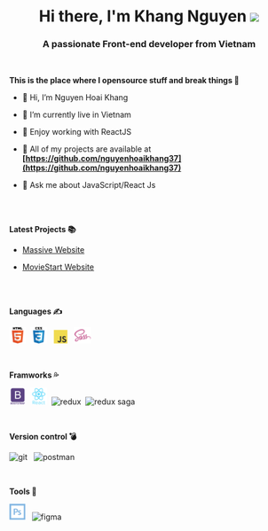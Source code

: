 <h1 align="center">Hi there, I'm Khang Nguyen <a href="https://www.gautamkrishnar.com/"><img src="https://media.giphy.com/media/hvRJCLFzcasrR4ia7z/giphy.gif" width="25px"></a></h1>
<h3 align="center">A passionate Front-end developer from Vietnam</h3>
<br />

**This is the place where I opensource stuff and break things 🦁**

- 👋 Hi, I’m Nguyen Hoai Khang

- 🏈 I’m currently live in Vietnam

- 🌱 Enjoy working with ReactJS

- 🍞 All of my projects are available at **[https://github.com/nguyenhoaikhang37](https://github.com/nguyenhoaikhang37)**

- 💬 Ask me about JavaScript/React Js

  <br />
  <br />

**Latest Projects 📚**

- [Massive Website](https://nguyenhoaikhang37.github.io/MassiveWebsite/)

- [MovieStart Website](https://nguyenhoaikhang37.github.io/webMovieStart/)

  <br />
  <br />

**Languages ✍️**

<p align="left">
<img src="https://raw.githubusercontent.com/devicons/devicon/master/icons/html5/html5-original-wordmark.svg" alt="html5" width="30" height="30"/>&nbsp;
<img src="https://raw.githubusercontent.com/devicons/devicon/master/icons/css3/css3-original-wordmark.svg" alt="css3" width="30" height="30"/>&nbsp;&nbsp;
<img src="https://raw.githubusercontent.com/devicons/devicon/master/icons/javascript/javascript-original.svg" alt="javascript" width="25" height="25"/>&nbsp;&nbsp;
<img src="https://raw.githubusercontent.com/devicons/devicon/master/icons/sass/sass-original.svg" alt="sass" width="30" height="30"/>&nbsp;
</p>
<br />

**Framworks 💦**

<p align="left">
<img src="https://raw.githubusercontent.com/devicons/devicon/master/icons/bootstrap/bootstrap-plain-wordmark.svg" alt="bootstrap" width="30" height="30"/>&nbsp;
<img src="https://raw.githubusercontent.com/devicons/devicon/master/icons/react/react-original-wordmark.svg" alt="react" width="30" height="30"/>&nbsp;
<img src="https://cdn.iconscout.com/icon/free/png-512/redux-283024.png" alt="redux" width="30" height="30"/>&nbsp;
<img src="https://cdn.worldvectorlogo.com/logos/redux-saga.svg" alt="redux saga" width="30" height="30"/>&nbsp;
</p>
<br />


**Version control 💣**

<p align="left">
<img src="https://www.vectorlogo.zone/logos/git-scm/git-scm-icon.svg" alt="git" width="25" height="25"/>&nbsp;&nbsp;
<img src="https://www.vectorlogo.zone/logos/getpostman/getpostman-icon.svg" alt="postman" width="25" height="25"/>
</p>
<br />

**Tools 🌊**

<p align="left">
<img src="https://raw.githubusercontent.com/devicons/devicon/master/icons/photoshop/photoshop-line.svg" alt="photoshop" width="29" height="29"/>&nbsp;&nbsp;
<img src="https://www.vectorlogo.zone/logos/figma/figma-icon.svg" alt="figma" width="28" height="28"/>
</p>
<br />

